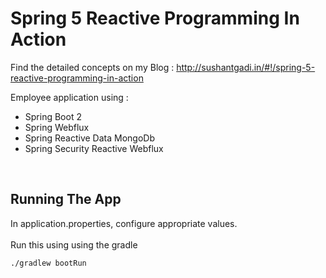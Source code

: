 # Spring 5 Reactive Programming In Action

Find the detailed concepts on my Blog : http://sushantgadi.in/#!/spring-5-reactive-programming-in-action

Employee application using :
 - Spring Boot 2
 - Spring Webflux
 - Spring Reactive Data MongoDb
 - Spring Security Reactive Webflux
 
 
<br/>

## Running The App

In application.properties, configure appropriate values.
<br/>
<br/>
Run this using using the gradle

```
./gradlew bootRun
```




